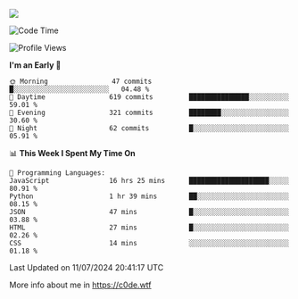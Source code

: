<a href="https://wakatime.com"><img src="https://wakatime.com/share/@c0dezin/b7f18a7c-ab3a-40b8-8bc7-b1b7bf71f1d6.svg" /></a>

<!--START_SECTION:waka-->
![Code Time](http://img.shields.io/badge/Code%20Time-68%20hrs%207%20mins-blue)

![Profile Views](http://img.shields.io/badge/Profile%20Views-1-blue)

**I'm an Early 🐤** 

```text
🌞 Morning                47 commits          █░░░░░░░░░░░░░░░░░░░░░░░░   04.48 % 
🌆 Daytime                619 commits         ███████████████░░░░░░░░░░   59.01 % 
🌃 Evening                321 commits         ████████░░░░░░░░░░░░░░░░░   30.60 % 
🌙 Night                  62 commits          █░░░░░░░░░░░░░░░░░░░░░░░░   05.91 % 
```


📊 **This Week I Spent My Time On** 

```text
💬 Programming Languages: 
JavaScript               16 hrs 25 mins      ████████████████████░░░░░   80.91 % 
Python                   1 hr 39 mins        ██░░░░░░░░░░░░░░░░░░░░░░░   08.15 % 
JSON                     47 mins             █░░░░░░░░░░░░░░░░░░░░░░░░   03.88 % 
HTML                     27 mins             █░░░░░░░░░░░░░░░░░░░░░░░░   02.26 % 
CSS                      14 mins             ░░░░░░░░░░░░░░░░░░░░░░░░░   01.18 % 
```


 Last Updated on 11/07/2024 20:41:17 UTC
<!--END_SECTION:waka-->

More info about me in https://c0de.wtf
